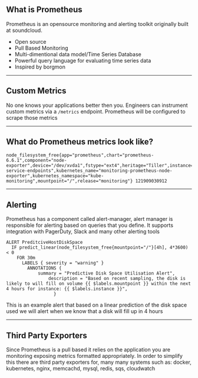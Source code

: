 ## What is Prometheus

Prometheus is an opensource monitoring and alerting toolkit originally built at soundcloud.
- Open source 
- Pull Based Monitoring
- Multi-dimentional data model/Time Series Database
- Powerful query language for evaluating time series data
- Inspired by borgmon

---

## Custom Metrics
No one knows your applications better then you.  Engineers can instrument custom metrics via a `/metrics` endpoint.  Prometheus will be configured to scrape those metrics

---

## What do Prometheus metrics look like?

```
node_filesystem_free{app="prometheus",chart="prometheus-6.6.1",component="node-exporter",device="/dev/xvda1",fstype="ext4",heritage="Tiller",instance="10.189.124.76:9100",job="kubernetes-service-endpoints",kubernetes_name="monitoring-prometheus-node-exporter",kubernetes_namespace="kube-monitoring",mountpoint="/",release="monitoring"} 121909030912
```

---

## Alerting
Prometheus has a component called alert-manager, alert manager is responsible for alerting based on queries that you define.  It supports integration with PagerDuty, Slack and many other alerting tools

```
ALERT PreditciveHostDiskSpace
  IF predict_linear(node_filesystem_free{mountpoint="/"}[4h], 4*3600) < 0
    FOR 30m
      LABELS { severity = "warning" }
        ANNOTATIONS {
            summary = "Predictive Disk Space Utilisation Alert",
                description = "Based on recent sampling, the disk is likely to will fill on volume {{ $labels.mountpoint }} within the next 4 hours for instance: {{ $labels.instance }}",
                  }
```
This is an example alert that based on a linear prediction of the disk space used we will alert when we know that a disk will fill up in 4 hours

---

## Third Party Exporters
Since Prometheus is a pull based it relies on the application you are monitoring exposing metrics formatted appropriately.  In order to simplify this there are third party exporters for, many many systems such as: docker, kubernetes, nginx, memcachd, mysql, redis, sqs, cloudwatch
